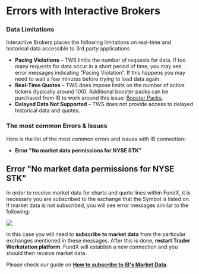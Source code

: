 # Errors with Interactive Brokers

### Data Limitations

Interactive Brokers places the following limitations on real-time and historical data accessible to 3rd party applications

* **Pacing Violations** – TWS limits the number of requests for data. If too many requests for data occur in a short period of time, you may see error messages indicating “Pacing Violation”. If this happens you may need to wait a few minutes before trying to load data again. 
* **Real-Time Quotes** – TWS does impose limits on the number of active tickers \(typically around 100\). Additional booster packs can be purchased from IB to work around this issue: [Booster Packs](https://www.interactivebrokers.com/en/index.php?f=14193). 
* **Delayed Data Not Supported** – TWS does not provide access to delayed historical data and quotes. 

### The most common Errors & Issues

Here is the list of the most common errors and issues with IB connection:

* **Error "No market data permissions for NYSE STK"**

## Error "No market data permissions for NYSE STK"

In order to receive market data for charts and quote lines within FundX, it is necessary you are subscribed to the exchange that the Symbol is listed on. If market data is not subscribed, you will see error messages similar to the following:

![](../../.gitbook/assets/image%20%28317%29.png)

In this case you will need to **subscribe to market data** from the particular exchanges mentioned in these messages. After this is done, **restart Trader Workstation platform**. FundX will establish a new connection and you should then receive market data.

Please check our guide on [**How to subscribe to IB's Market Data**](./#how-to-subscribe-to-ib-market-data).







